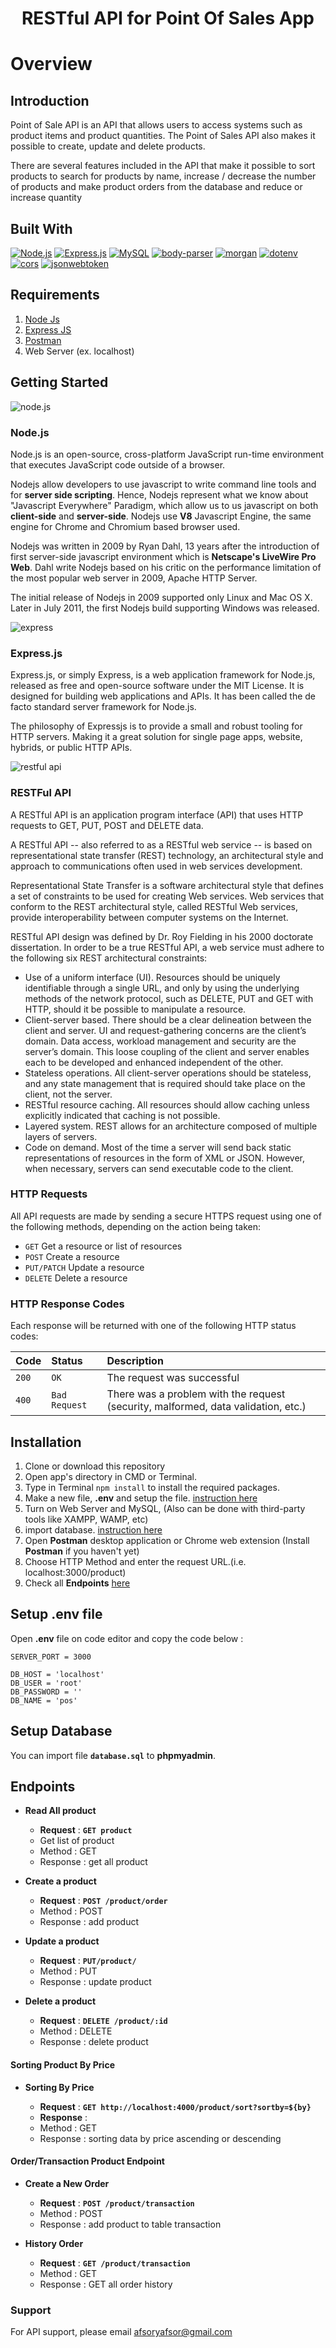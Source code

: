 <h1 align="center">RESTful API for Point Of Sales App</h1>

# Overview

## Introduction

Point of Sale API is an API that allows users to access systems such as product items and product quantities. The Point of Sales API also makes it possible to create, update and delete products.

There are several features included in the API that make it possible to sort products to search for products by name, increase / decrease the number of products and make product orders from the database and reduce or increase quantity

## Built With

[![Node.js](https://img.shields.io/badge/Node.js-v.10.16.2-green.svg?style=flat-square&logo=appveyor)](https://nodejs.org/) [![Express.js](https://img.shields.io/badge/Express.js-4.x-orange.svg?style=flat-square&logo=appveyor)](https://expressjs.com/en/starter/installing.html) [![MySQL](https://img.shields.io/badge/mysql-v2.17.1-blue?style=flat-square&logo=appveyor)](https://www.npmjs.com/package/mysql) [![body-parser](https://img.shields.io/badge/body--parser-v1.19.0-red?style=flat-square&logo=appveyor)](https://www.npmjs.com/package/body-parser) [![morgan](https://img.shields.io/badge/morgan-v1.9.1-success?style=flat-square&logo=appveyor)](https://www.npmjs.com/package/body-parser) [![dotenv](https://img.shields.io/badge/dotenv-v1.9.1-black?style=flat-square&logo=appveyor)](https://www.npmjs.com/package/dotenv) [![cors](https://img.shields.io/badge/cors-v2.8.5-blueviolet?style=flat-square&logo=appveyor)](https://www.npmjs.com/package/cors) [![jsonwebtoken](https://img.shields.io/badge/jsonwebtoken-v8.5.1-blue?style=flat-square&logo=appveyor)](https://www.npmjs.com/package/jsonwebtoken)

## Requirements

1. <a href="https://nodejs.org/en/download/">Node Js</a>
2. <a href="https://expressjs.com/en/starter/installing.html">Express JS </a>
3. <a href="https://www.getpostman.com/">Postman</a>
4. Web Server (ex. localhost)

## Getting Started

![node.js](https://www.javatpoint.com/js/nodejs/images/node-js-tutorial.png)

### Node.js

Node.js is an open-source, cross-platform JavaScript run-time environment that executes JavaScript code outside of a browser.

Nodejs allow developers to use javascript to write command line tools and for **server side scripting**. Hence, Nodejs represent what we know about "Javascript Everywhere" Paradigm, which allow us to us javascript on both **client-side** and **server-side**. Nodejs use **V8** Javascript Engine, the same engine for Chrome and Chromium based browser used.

Nodejs was written in 2009 by Ryan Dahl, 13 years after the introduction of first server-side javascript environment which is **Netscape's LiveWire Pro Web**. Dahl write Nodejs based on his critic on the performance limitation of the most popular web server in 2009, Apache HTTP Server.

The initial release of Nodejs in 2009 supported only Linux and Mac OS X. Later in July 2011, the first Nodejs build supporting Windows was released.

![express](https://expressjs.com/images/express-facebook-share.png)

### Express.js

Express.js, or simply Express, is a web application framework for Node.js, released as free and open-source software under the MIT License. It is designed for building web applications and APIs. It has been called the de facto standard server framework for Node.js.

The philosophy of Expressjs is to provide a small and robust tooling for HTTP servers. Making it a great solution for single page apps, website, hybrids, or public HTTP APIs.

![restful api](https://s3.amazonaws.com/kinlane-productions/salesforce/salesforce-rest-api.png)

### RESTFul API

A RESTful API is an application program interface (API) that uses HTTP requests to GET, PUT, POST and DELETE data.

A RESTful API -- also referred to as a RESTful web service -- is based on representational state transfer (REST) technology, an architectural style and approach to communications often used in web services development.

Representational State Transfer is a software architectural style that defines a set of constraints to be used for creating Web services. Web services that conform to the REST architectural style, called RESTful Web services, provide interoperability between computer systems on the Internet.

RESTful API design was defined by Dr. Roy Fielding in his 2000 doctorate dissertation. In order to be a true RESTful API, a web service must adhere to the following six REST architectural constraints:

- Use of a uniform interface (UI). Resources should be uniquely identifiable through a single URL, and only by using the underlying methods of the network protocol, such as DELETE, PUT and GET with HTTP, should it be possible to manipulate a resource.
- Client-server based. There should be a clear delineation between the client and server. UI and request-gathering concerns are the client’s domain. Data access, workload management and security are the server’s domain. This loose coupling of the client and server enables each to be developed and enhanced independent of the other.
- Stateless operations. All client-server operations should be stateless, and any state management that is required should take place on the client, not the server.
- RESTful resource caching. All resources should allow caching unless explicitly indicated that caching is not possible.
- Layered system. REST allows for an architecture composed of multiple layers of servers.
- Code on demand. Most of the time a server will send back static representations of resources in the form of XML or JSON. However, when necessary, servers can send executable code to the client.

### HTTP Requests

All API requests are made by sending a secure HTTPS request using one of the following methods, depending on the action being taken:

- `GET` Get a resource or list of resources
- `POST` Create a resource
- `PUT/PATCH` Update a resource
- `DELETE` Delete a resource

### HTTP Response Codes

Each response will be returned with one of the following HTTP status codes:

| Code  | Status        | Description                                                                       |
| :---- | :------------ | :-------------------------------------------------------------------------------- |
| `200` | `OK`          | The request was successful                                                        |
| `400` | `Bad Request` | There was a problem with the request (security, malformed, data validation, etc.) |

## Installation

1. Clone or download this repository
2. Open app's directory in CMD or Terminal.
3. Type in Terminal `npm install` to install the required packages.
4. Make a new file, **.env** and setup the file. [instruction here](#setup-env-file)
5. Turn on Web Server and MySQL, (Also can be done with third-party tools like XAMPP, WAMP, etc)
6. import database. [instruction here](#setup-database)
7. Open **Postman** desktop application or Chrome web extension (Install **Postman** if you haven't yet)
8. Choose HTTP Method and enter the request URL.(i.e. localhost:3000/product)
9. Check all **Endpoints** [here](#endpoints)

## Setup .env file

Open **.env** file on code editor and copy the code below :

```
SERVER_PORT = 3000

DB_HOST = 'localhost'
DB_USER = 'root'
DB_PASSWORD = ''
DB_NAME = 'pos'
```

## Setup Database

You can import file **`database.sql`** to **phpmyadmin**.

## Endpoints

- **Read All product**

  - **Request** : **`GET product`**
  - Get list of product
  - Method : GET
  - Response : get all product

- **Create a product**
  - **Request** : **`POST /product/order`**
  - Method : POST
  - Response : add product

* **Update a product**

  - **Request** : **`PUT/product/`**
  - Method : PUT
  - Response : update product

* **Delete a product**
  - **Request** : **`DELETE /product/:id`**
  - Method : DELETE
  - Response : delete product

#### Sorting Product By Price

- **Sorting By Price**

  - **Request** : **`GET http://localhost:4000/product/sort?sortby=${by}`**
  - **Response** :
  - Method : GET
  - Response : sorting data by price ascending or descending

#### Order/Transaction Product Endpoint

- **Create a New Order**

  - **Request** : **`POST /product/transaction`**
  - Method : POST
  - Response : add product to table transaction

- **History Order**
  - **Request** : **`GET /product/transaction`**
  - Method : GET
  - Response : GET all order history

### Support

For API support, please email afsoryafsor@gmail.com
